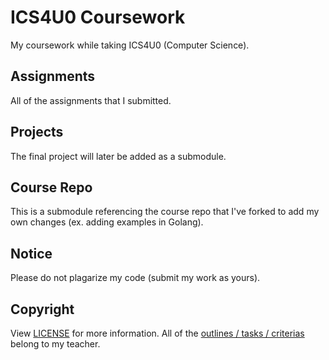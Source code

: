 # ICS4U0 Coursework
My coursework while taking ICS4U0 (Computer Science).

## Assignments
All of the assignments that I submitted.

## Projects
The final project will later be added as a submodule.

## Course Repo
This is a submodule referencing the course repo that I've forked to add my own changes (ex. adding examples in Golang).

## Notice
Please do not plagarize my code (submit my work as yours). 

## Copyright
View [LICENSE](LICENSE) for more information. All of the [outlines / tasks / criterias](https://github.com/johnfraserss/ICS4U) belong to my teacher.


